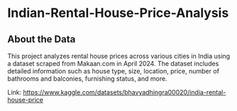 # Indian-Rental-House-Price-Analysis

## About the Data
This project analyzes rental house prices across various cities in India using a dataset scraped from Makaan.com in April 2024. The dataset includes detailed information such as house type, size, location, price, number of bathrooms and balconies, furnishing status, and more.

Link: https://www.kaggle.com/datasets/bhavyadhingra00020/india-rental-house-price

